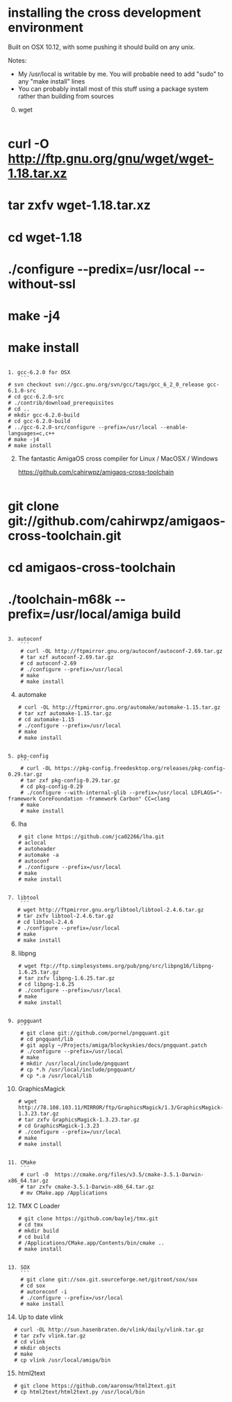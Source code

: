 installing the cross development environment
============================================

Built on OSX 10.12, with some pushing it should build on any unix.

Notes: 
   * My /usr/local is writable by me. You will probable need to add "sudo" to any "make install" lines
   * You can probably install most of this stuff using a package system rather than building from sources

0. wget
    ```
# curl -O http://ftp.gnu.org/gnu/wget/wget-1.18.tar.xz
# tar zxfv wget-1.18.tar.xz
# cd wget-1.18
# ./configure --predix=/usr/local --without-ssl
# make -j4
# make install
```

1. gcc-6.2.0 for OSX
    ```
# svn checkout svn://gcc.gnu.org/svn/gcc/tags/gcc_6_2_0_release gcc-6.1.0-src
# cd gcc-6.2.0-src
# ./contrib/download_prerequisites
# cd ..
# mkdir gcc-6.2.0-build
# cd gcc-6.2.0-build
# ../gcc-6.2.0-src/configure --prefix=/usr/local --enable-languages=c,c++
# make -j4
# make install
```

2. The fantastic AmigaOS cross compiler for Linux / MacOSX / Windows 

   https://github.com/cahirwpz/amigaos-cross-toolchain

    ```
# git clone git://github.com/cahirwpz/amigaos-cross-toolchain.git
# cd amigaos-cross-toolchain
# ./toolchain-m68k --prefix=/usr/local/amiga build
```
   
3. autoconf
    ```
    # curl -OL http://ftpmirror.gnu.org/autoconf/autoconf-2.69.tar.gz
    # tar xzf autoconf-2.69.tar.gz
    # cd autoconf-2.69
    # ./configure --prefix=/usr/local
    # make
    # make install
```

4. automake
    ```
    # curl -OL http://ftpmirror.gnu.org/automake/automake-1.15.tar.gz
    # tar xzf automake-1.15.tar.gz
    # cd automake-1.15
    # ./configure --prefix=/usr/local
    # make
    # make install
```

5. pkg-config
    ```
    # curl -OL https://pkg-config.freedesktop.org/releases/pkg-config-0.29.tar.gz
    # tar zxf pkg-config-0.29.tar.gz
    # cd pkg-config-0.29
    # ./configure --with-internal-glib --prefix=/usr/local LDFLAGS="-framework CoreFoundation -framework Carbon" CC=clang
    # make
    # make install
```

6. lha
    ```
    # git clone https://github.com/jca02266/lha.git
    # aclocal
    # autoheader
    # automake -a
    # autoconf
    # ./configure --prefix=/usr/local
    # make
    # make install
```

7. libtool
    ```
   # wget http://ftpmirror.gnu.org/libtool/libtool-2.4.6.tar.gz
   # tar zxfv libtool-2.4.6.tar.gz
   # cd libtool-2.4.6
   # ./configure --prefix=/usr/local
   # make
   # make install
```

8. libpng
    ```
   # wget ftp://ftp.simplesystems.org/pub/png/src/libpng16/libpng-1.6.25.tar.gz
   # tar zxfv libpng-1.6.25.tar.gz
   # cd libpng-1.6.25
   # ./configure --prefix=/usr/local
   # make
   # make install
```

9. pngquant
    ```
    # git clone git://github.com/pornel/pngquant.git
    # cd pngquant/lib
    # git apply ~/Projects/amiga/blockyskies/docs/pngquant.patch
    # ./configure --prefix=/usr/local
    # make
    # mkdir /usr/local/include/pngquant
    # cp *.h /usr/local/include/pngquant/
    # cp *.a /usr/local/lib
```

10. GraphicsMagick
    ```
    # wget http://78.108.103.11/MIRROR/ftp/GraphicsMagick/1.3/GraphicsMagick-1.3.23.tar.gz
    # tar zxfv GraphicsMagick-1.3.23.tar.gz
    # cd GraphicsMagick-1.3.23
    # ./configure --prefix=/usr/local
    # make
    # make install
```

11. CMake
    ```
    # curl -O  https://cmake.org/files/v3.5/cmake-3.5.1-Darwin-x86_64.tar.gz
    # tar zxfv cmake-3.5.1-Darwin-x86_64.tar.gz
    # mv CMake.app /Applications
```

12. TMX C Loader
    ```
    # git clone https://github.com/baylej/tmx.git
    # cd tmx
    # mkdir build
    # cd build
    # /Applications/CMake.app/Contents/bin/cmake ..
    # make install
```

13. SOX
    ```
    # git clone git://sox.git.sourceforge.net/gitroot/sox/sox
    # cd sox
    # autoreconf -i
    # ./configure --prefix=/usr/local
    # make install
```

14. Up to date vlink
  ```
    # curl -OL http://sun.hasenbraten.de/vlink/daily/vlink.tar.gz
    # tar zxfv vlink.tar.gz 
    # cd vlink
    # mkdir objects
    # make
    # cp vlink /usr/local/amiga/bin
```

15. html2text
  ```
    # git clone https://github.com/aaronsw/html2text.git
    # cp html2text/html2text.py /usr/local/bin
```
